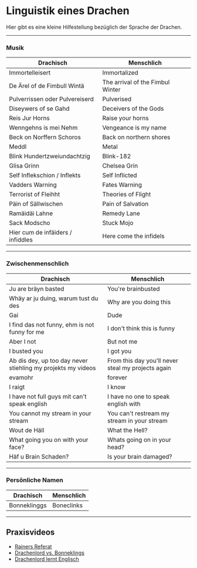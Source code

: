 # Linguistik eines Drachen

Hier gibt es eine kleine Hilfestellung bezüglich der Sprache der Drachen.

--------

### Musik

| Drachisch | Menschlich |
| --------- | ---------- |
| Immortelleisert | Immortalized |
| De Ärel of de Fimbull Wintä | The arrival of the Fimbul Winter |
| Pulverrissen oder Pulvereiserd | Pulverised |
| Diseywers of se Gahd | Deceivers of the Gods |
| Reis Jur Horns | Raise your horns |
| Wenngehns is mei Nehm | Vengeance is my name |
| Beck on Norffern Schoros | Back on northern shores |
| Meddl |  Metal |
| Blink Hundertzweiundachtzig | Blink-182 |
| Glisa Grinn | Chelsea Grin |
| Self Inflekschion / Inflekts | Self Inflicted |
| Vadders Warning | Fates Warning |
| Terrorist of Fleihht | Theories of Flight |
| Päin of Sällwischen | Pain of Salvation |
| Ramäidäi Lahne | Remedy Lane |
| Sack Modscho | Stuck Mojo |
| Hier cum de infäiders / infiddles | Here come the infidels |

--------

### Zwischenmenschlich

| Drachisch | Menschlich |
| --------- | ---------- |
| Ju are bräyn basted | You're brainbusted |
| Whäy ar ju duing, warum tust du des | Why are you doing this |
| Gai | Dude |
| I find das not funny, ehm is not funny for me | I don't think this is funny |
| Aber I not | But not me |
| I busted you | I got you |
| Ab dis dey, up too day never stiehling my projekts my videos | From this day you'll never steal my projects again |
| evamohr | forever |
| I raigt | I know |
| I have not full guys mit can't speak english | I have no one to speak english with |
| You cannot my stream in your stream | You can't restream my stream in your stream |
| Wout de Häll | What the Hell? |
| What going you on with your face? | Whats going on in your head? |
| Häf u Brain Schaden? | Is your brain damaged? |

-------

### Persönliche Namen

| Drachisch | Menschlich |
| --------- | ---------- |
| Bonneklinggs | Boneclinks |

------------

## Praxisvideos

* [Rainers Referat](https://www.youtube.com/watch?v=BLl7AwSeB6U)
* [Drachenlord vs. Bonneklings](https://www.youtube.com/watch?v=KllorFSo7XQ)
* [Drachenlord lernt Englisch](https://www.youtube.com/watch?v=Hgo14B_VPI8)
